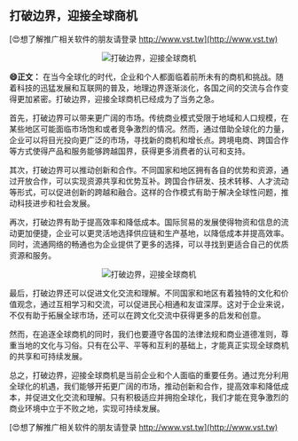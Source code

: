 ## **打破边界，迎接全球商机**

[😍想了解推广相关软件的朋友请登录 http://www.vst.tw](http://www.vst.tw)

 <center><img src="https://vst.tw/MP4/tuiguang/png/1.png" alt="打破边界，迎接全球商机"></center>

**😄正文：**
在当今全球化的时代，企业和个人都面临着前所未有的商机和挑战。随着科技的迅猛发展和互联网的普及，地理边界逐渐淡化，各国之间的交流与合作变得更加紧密。打破边界，迎接全球商机已经成为了当务之急。

首先，打破边界可以带来更广阔的市场。传统商业模式受限于地域和人口规模，在某些地区可能面临市场饱和或者竞争激烈的情况。然而，通过借助全球化的力量，企业可以将目光投向更广泛的市场，寻找新的商机和增长点。跨境电商、跨国合作等方式使得产品和服务能够跨越国界，获得更多消费者的认可和支持。

其次，打破边界可以推动创新和合作。不同国家和地区拥有各自的优势和资源，通过开放合作，可以实现资源共享和优势互补。跨国合作研发、技术转移、人才流动等形式，可以促进创新的跨越和融合。这样的合作模式有助于解决全球性问题，推动科技进步和社会发展。

再次，打破边界有助于提高效率和降低成本。国际贸易的发展使得物资和信息的流动更加便捷，企业可以更灵活地选择供应链和生产基地，以降低成本并提高效率。同时，流通网络的畅通也为企业提供了更多的选择，可以寻找到更适合自己的优质资源和服务。

 <center><img src="https://vst.tw/MP4/tuiguang/png/7.png" alt="打破边界，迎接全球商机"></center>

最后，打破边界还可以促进文化交流和理解。不同国家和地区有着独特的文化和价值观念，通过互相学习和交流，可以促进民心相通和友谊深厚。这对于企业来说，不仅有助于拓展全球市场，还可以在跨文化交流中获得更多的启发和创意。

然而，在追逐全球商机的同时，我们也要遵守各国的法律法规和商业道德准则，尊重当地的文化与习俗。只有在公平、平等和互利的基础上，才能真正实现全球商机的共享和可持续发展。

总之，打破边界，迎接全球商机是当前企业和个人面临的重要任务。通过充分利用全球化的机遇，我们能够开拓更广阔的市场，推动创新和合作，提高效率和降低成本，并促进文化交流和理解。只有积极适应并拥抱全球化，我们才能在竞争激烈的商业环境中立于不败之地，实现可持续发展。

[😍想了解推广相关软件的朋友请登录 http://www.vst.tw](http://www.vst.tw)



